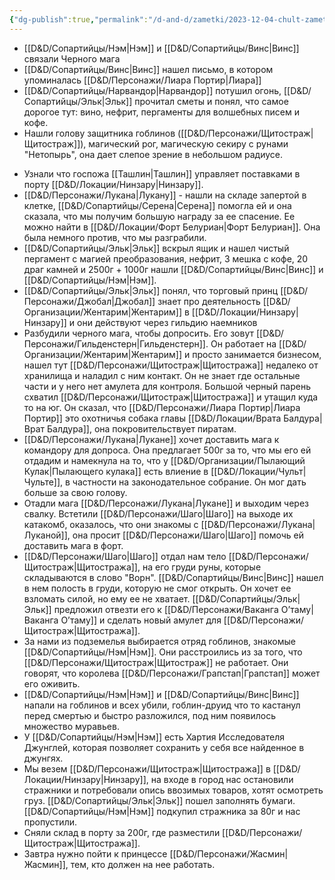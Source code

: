 ```yaml
---
{"dg-publish":true,"permalink":"/d-and-d/zametki/2023-12-04-chult-zametki-o-sessii/","created":"2024-01-10T18:39:09.089+04:00","updated":"2024-01-10T18:43:42.032+04:00"}
---
```



- [[D&D/Сопартийцы/Нэм\|Нэм]] и [[D&D/Сопартийцы/Винс\|Винс]] связали Черного мага
- [[D&D/Сопартийцы/Винс\|Винс]] нашел письмо, в котором упоминалась [[D&D/Персонажи/Лиара Портир\|Лиара]]
- [[D&D/Сопартийцы/Нарвандор\|Нарвандор]] потушил огонь, [[D&D/Сопартийцы/Эльк\|Эльк]] прочитал сметы и понял, что самое дорогое тут: вино, нефрит, пергаменты для волшебных писем и кофе.
- Нашли голову защитника гоблинов ([[D&D/Персонажи/Щитостраж\|Щитостраж]]), магический рог, магическую секиру с рунами "Нетопырь", она дает слепое зрение в небольшом радиусе.
* Узнали что госпожа [[Ташлин\|Ташлин]] управляет поставками в порту [[D&D/Локации/Нинзару\|Нинзару]].
* [[D&D/Персонажи/Лукана\|Лукану]] - нашли на складе запертой в клетке, [[D&D/Сопартийцы/Серена\|Серена]] помогла ей и она сказала, что мы получим большую награду за ее спасение. Ее можно найти в [[D&D/Локации/Форт Белуриан\|Форт Белуриан]]. Она была немного против, что мы разграбили.
* [[D&D/Сопартийцы/Эльк\|Эльк]] вскрыл ящик и нашел чистый пергамент с магией преобразования, нефрит, 3 мешка с кофе, 20 драг камней и 2500г + 1000г нашли [[D&D/Сопартийцы/Винс\|Винс]] и [[D&D/Сопартийцы/Нэм\|Нэм]].
* [[D&D/Сопартийцы/Эльк\|Эльк]] понял, что торговый принц [[D&D/Персонажи/Джобал\|Джобал]] знает про деятельность [[D&D/Организации/Жентарим\|Жентарим]] в [[D&D/Локации/Нинзару\|Нинзару]] и они действуют через гильдию наемников
* Разбудили черного мага, чтобы допросить. Его зовут [[D&D/Персонажи/Гильденстерн\|Гильденстерн]]. Он работает на [[D&D/Организации/Жентарим\|Жентарим]] и просто занимается бизнесом, нашел тут [[D&D/Персонажи/Щитостраж\|Щитостража]] недалеко от хранилища и наладил с ним контакт. Он не знает где остальные части и у него нет амулета для контроля. Большой черный парень схватил [[D&D/Персонажи/Щитостраж\|Щитостража]] и утащил куда то на юг. Он сказал, что [[D&D/Персонажи/Лиара Портир\|Лиара Портир]] это охотничья собака главы [[D&D/Локации/Врата Балдура\|Врат Балдура]], она покровительствует пиратам.
* [[D&D/Персонажи/Лукана\|Лукане]] хочет доставить мага к командору для допроса. Она предлагает 500г за то, что мы его ей отдадим и намекнула на то, что у [[D&D/Организации/Пылающий Кулак\|Пылающего кулака]] есть влиение в [[D&D/Локации/Чульт\|Чульте]], в частности на законодательное собрание. Он мог дать больше за свою голову.
* Отадли мага [[D&D/Персонажи/Лукана\|Лукане]] и выходим через свалку. Встетили [[D&D/Персонажи/Шаго\|Шаго]] на выходе их катакомб, оказалось, что они знакомы с [[D&D/Персонажи/Лукана\|Луканой]], она просит [[D&D/Персонажи/Шаго\|Шаго]] помочь ей доставить мага в форт. 
* [[D&D/Персонажи/Шаго\|Шаго]] отдал нам тело [[D&D/Персонажи/Щитостраж\|Щитостража]], на его груди руны, которые складываются в слово "Ворн". [[D&D/Сопартийцы/Винс\|Винс]] нашел в нем полость в груди, которую не смог открыть. Он хочет ее взломать силой, но ему ее не хватает. [[D&D/Сопартийцы/Эльк\|Эльк]] предложил отвезти его к [[D&D/Персонажи/Ваканга О’таму\|Ваканга О’таму]] и сделать новый амулет для [[D&D/Персонажи/Щитостраж\|Щитостража]].
* За нами из подземелья выбирается отряд гоблинов, знакомые [[D&D/Сопартийцы/Нэм\|Нэм]]. Они расстроились из за того, что [[D&D/Персонажи/Щитостраж\|Щитостраж]] не работает. Они говорят, что королева [[D&D/Персонажи/Грапстап\|Грапстап]] может его оживить.
* [[D&D/Сопартийцы/Нэм\|Нэм]] и [[D&D/Сопартийцы/Винс\|Винс]] напали на гоблинов и всех убили, гоблин-друид что то кастанул перед смертью и быстро разложился, под ним появилось множество муравьев.
* У [[D&D/Сопартийцы/Нэм\|Нэм]] есть Хартия Исследователя Джунглей, которая позволяет сохранить у себя все найденное в джунгях.
* Мы везем [[D&D/Персонажи/Щитостраж\|Щитостража]] в [[D&D/Локации/Нинзару\|Нинзару]], на входе в город нас остановили стражники и потребовали опись ввозимых товаров, хотят осмотреть груз. [[D&D/Сопартийцы/Эльк\|Эльк]] пошел заполнять бумаги. [[D&D/Сопартийцы/Нэм\|Нэм]] подкупил стражника за 80г и нас пропустили.
* Сняли склад в порту за 200г, где разместили [[D&D/Персонажи/Щитостраж\|Щитостража]].
* Завтра нужно пойти к принцессе [[D&D/Персонажи/Жасмин\|Жасмин]], тем, кто должен на нее работать.



